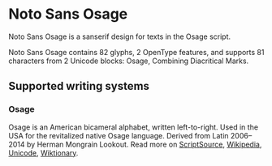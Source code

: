 
# Noto Sans Osage

Noto Sans Osage is a sanserif design for texts in the Osage script. 

Noto Sans Osage contains 82 glyphs, 2 OpenType features, and supports 81 characters from 2 Unicode blocks: Osage, Combining Diacritical Marks.


## Supported writing systems


### Osage

Osage is an American bicameral alphabet, written left-to-right. Used in the USA for the revitalized native Osage language. Derived from Latin 2006–2014 by Herman Mongrain Lookout. Read more on [ScriptSource](https://scriptsource.org/scr/Osge), [Wikipedia](https://en.wikipedia.org/wiki/ISO_15924:Osge), [Unicode](https://www.unicode.org/versions/Unicode13.0.0/ch20.pdf#G26674), [Wiktionary](https://en.wiktionary.org/wiki/Category:Osage_script).

